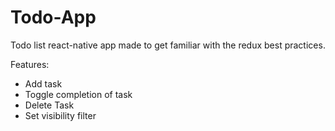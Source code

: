# Todo-App
Todo list react-native app made to get familiar with the redux best practices.

Features:
- Add task
- Toggle completion of task
- Delete Task
- Set visibility filter
